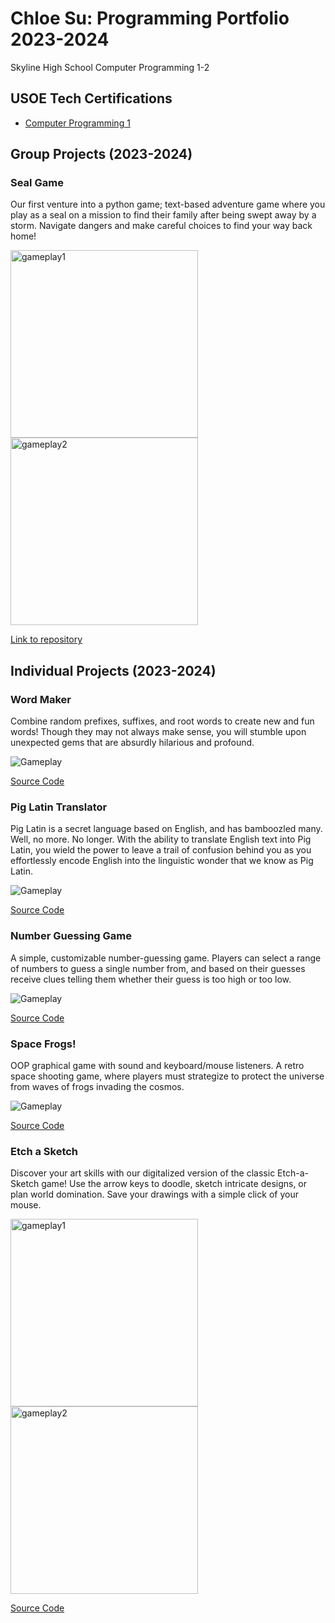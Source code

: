 # Chloe Su: Programming Portfolio 2023-2024
Skyline High School Computer Programming 1-2


## USOE Tech Certifications
* [Computer Programming 1](https://github.com/akiaxin/ProgrammingPortfolio/blob/main/images/comprog1.pdf)


## Group Projects (2023-2024)

### Seal Game
Our first venture into a python game; text-based adventure game where you play as a seal on a mission to find their family after being swept away by a storm. Navigate dangers and make careful choices to find your way back home!

<img src="https://github.com/akiaxin/ProgrammingPortfolio/blob/main/images/sealgame1.png?raw=true" alt="gameplay1" width="300"> <img src="https://github.com/akiaxin/ProgrammingPortfolio/blob/main/images/sealgame2.png?raw=true" alt="gameplay2" width="300">

[Link to repository](https://github.com/akiaxin/SurrealSeal "Link to repository")



## Individual Projects (2023-2024)

### Word Maker
Combine random prefixes, suffixes, and root words to create new and fun words! Though they may not always make sense, you will stumble upon unexpected gems that are absurdly hilarious and profound.

![Gameplay](https://github.com/akiaxin/ProgrammingPortfolio/blob/main/images/wordmaker.png?raw=true)

[Source Code](https://github.com/akiaxin/programming/blob/main/src/wordwizard.py)


### Pig Latin Translator
Pig Latin is a secret language based on English, and has bamboozled many. Well, no more. No longer. With the ability to translate English text into Pig Latin, you wield the power to leave a trail of confusion behind you as you effortlessly encode English into the linguistic wonder that we know as Pig Latin.

![Gameplay](https://github.com/akiaxin/ProgrammingPortfolio/blob/main/images/piglatin1.png?raw=true)

[Source Code](https://github.com/akiaxin/programming/blob/main/src/piglatin.py)


### Number Guessing Game
A simple, customizable number-guessing game. Players can select a range of numbers to guess a single number from, and based on their guesses receive clues telling them whether their guess is too high or too low.

![Gameplay](https://github.com/akiaxin/ProgrammingPortfolio/blob/main/images/numgame1.png?raw=true)

[Source Code](https://github.com/akiaxin/programming/blob/main/src/numgame.py)


### Space Frogs!
OOP graphical game with sound and keyboard/mouse listeners. A retro space shooting game, where players must strategize to protect the universe from waves of frogs invading the cosmos.

![Gameplay](https://github.com/akiaxin/ProgrammingPortfolio/blob/main/images/spacefrogs1.png?raw=true)

[Source Code](https://github.com/akiaxin/programming/blob/main/src/SpaceFrogs.zip)


### Etch a Sketch
Discover your art skills with our digitalized version of the classic Etch-a-Sketch game! Use the arrow keys to doodle, sketch intricate designs, or plan world domination. Save your drawings with a simple click of your mouse. 

<img src="https://github.com/akiaxin/ProgrammingPortfolio/blob/main/images/etchasketch2.png?raw=true" alt="gameplay1" width="300"> <img src="https://github.com/akiaxin/ProgrammingPortfolio/blob/main/images/etchasketch1.png?raw=true" alt="gameplay2" width="300">

[Source Code](https://github.com/akiaxin/programming/blob/main/src/EtchASketch.zip)
